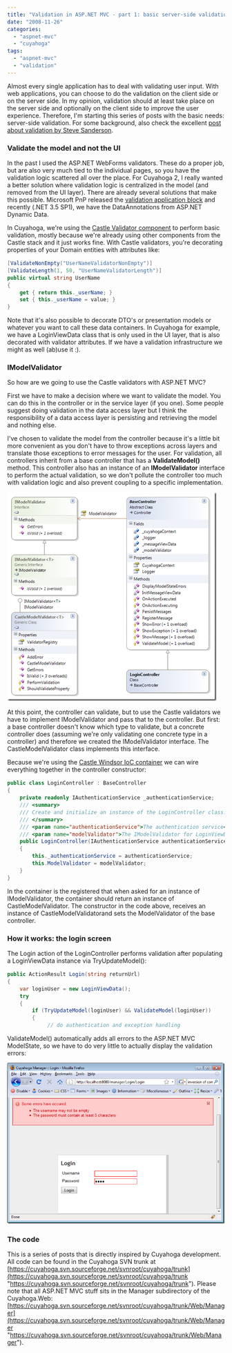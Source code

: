 ```yaml
---
title: "Validation in ASP.NET MVC - part 1: basic server-side validation"
date: "2008-11-26"
categories: 
  - "aspnet-mvc"
  - "cuyahoga"
tags: 
  - "aspnet-mvc"
  - "validation"
---
```


Almost every single application has to deal with validating user input. With web applications, you can choose to do the validation on the client side or on the server side. In my opinion, validation should at least take place on the server side and optionally on the client side to improve the user experience. Therefore, I'm starting this series of posts with the basic needs: server-side validation. For some background, also check the excellent [post about validation by Steve Sanderson](http://blog.codeville.net/2008/09/08/thoughts-on-validation-in-aspnet-mvc-applications/).

### Validate the model and not the UI

In the past I used the ASP.NET WebForms validators. These do a proper job, but are also very much tied to the individual pages, so you have the validation logic scattered all over the place. For Cuyahoga 2, I really wanted a better solution where validation logic is centralized in the model (and removed from the UI layer). There are already several solutions that make this possible. Microsoft PnP released the [validation application block](http://msdn.microsoft.com/en-us/library/cc309320.aspx) and recently (.NET 3.5 SP1), we have the DataAnnotations from ASP.NET Dynamic Data.

In Cuyahoga, we're using the [Castle Validator component](http://hammett.castleproject.org/?p=114) to perform basic validation, mostly because we're already using other components from the Castle stack and it just works fine. With Castle validators, you're decorating properties of your Domain entities with attributes like:

```csharp
[ValidateNonEmpty("UserNameValidatorNonEmpty")]
[ValidateLength(1, 50, "UserNameValidatorLength")]
public virtual string UserName
{
    get { return this._userName; }
    set { this._userName = value; }
}
```

Note that it's also possible to decorate DTO's or presentation models or whatever you want to call these data containers. In Cuyahoga for example, we have a LoginViewData class that is only used in the UI layer, that is also decorated with validator attributes. If we have a validation infrastructure we might as well (ab)use it :).

### IModelValidator

So how are we going to use the Castle validators with ASP.NET MVC?

First we have to make a decision where we want to validate the model. You can do this in the controller or in the service layer (if you one). Some people suggest doing validation in the data access layer but I think the responsibility of a data access layer is persisting and retrieving the model and nothing else.

I've chosen to validate the model from the controller because it's a little bit more convenient as you don't have to throw exceptions across layers and translate those exceptions to error messages for the user. For validation, all controllers inherit from a base controller that has a **ValidateModel()** method. This controller also has an instance of an **IModelValidator** interface to perform the actual validation, so we don't pollute the controller too much with validation logic and also prevent coupling to a specific implementation.

![validation-controller](./images/validation-controller_3.png)

At this point, the controller can validate, but to use the Castle validators we have to implement IModelValidator and pass that to the controller. But first: a base controller doesn't know which type to validate, but a concrete controller does (assuming we're only validating one concrete type in a controller) and therefore we created the IModelValidator<T> interface. The CastleModelValidator<T> class implements this interface.

Because we're using the [Castle Windsor IoC container](http://www.castleproject.org/container/index.html) we can wire everything together in the controller constructor:

```csharp
public class LoginController : BaseController
{
    private readonly IAuthenticationService _authenticationService;
    /// <summary>
    /// Create and initialize an instance of the LoginController class.
    /// </summary>
    /// <param name="authenticationService">The authentication service</param>
    /// <param name="modelValidator">The IModelValidator for LoginViewData</param>
    public LoginController(IAuthenticationService authenticationService, IModelValidator<LoginViewData> modelValidator)
    {
        this._authenticationService = authenticationService;
        this.ModelValidator = modelValidator;
    }
}
```

In the container is the registered that when asked for an instance of IModelValidator<T>, the container should return an instance of CastleModelValidator<T>. The constructor in the code above, receives an instance of CastleModelValidator<LoginViewData>and sets the ModelValidator of the base controller.

### How it works: the login screen

The Login action of the LoginController performs validation after populating a LoginViewData instance via TryUpdateModel():

```csharp
public ActionResult Login(string returnUrl)
{
    var loginUser = new LoginViewData();
    try
    {
        if (TryUpdateModel(loginUser) && ValidateModel(loginUser))
        {
             // do authentication and exception handling
```

ValidateModel() automatically adds all errors to the ASP.NET MVC ModelState, so we have to do very little to actually display the validation errors:

![login](./images/login_thumb.png)

### The code

This is a series of posts that is directly inspired by Cuyahoga development. All code can be found in the Cuyahoga SVN trunk at [https://cuyahoga.svn.sourceforge.net/svnroot/cuyahoga/trunk](https://cuyahoga.svn.sourceforge.net/svnroot/cuyahoga/trunk "https://cuyahoga.svn.sourceforge.net/svnroot/cuyahoga/trunk"). Please note that all ASP.NET MVC stuff sits in the Manager subdirectory of the Cuyahoga.Web: [https://cuyahoga.svn.sourceforge.net/svnroot/cuyahoga/trunk/Web/Manager](https://cuyahoga.svn.sourceforge.net/svnroot/cuyahoga/trunk/Web/Manager "https://cuyahoga.svn.sourceforge.net/svnroot/cuyahoga/trunk/Web/Manager").
